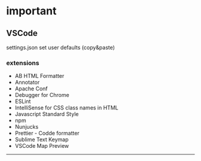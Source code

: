 # important

## VSCode
settings.json set user defaults (copy&paste)

### extensions
*  AB HTML Formatter
*  Annotator
*  Apache Conf
*  Debugger for Chrome
*  ESLint
*  IntelliSense for CSS class names in HTML
*  Javascript Standard Style
*  npm
*  Nunjucks
*  Prettier - Codde formatter
*  Sublime Text Keymap
*  VSCode Map Preview

---
